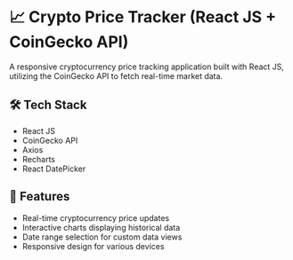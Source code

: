 # 📈 Crypto Price Tracker (React JS + CoinGecko API)

A responsive cryptocurrency price tracking application built with React JS, utilizing the CoinGecko API to fetch real-time market data.

## 🛠 Tech Stack

- React JS
- CoinGecko API
- Axios
- Recharts
- React DatePicker

## 🚀 Features

- Real-time cryptocurrency price updates
- Interactive charts displaying historical data
- Date range selection for custom data views
- Responsive design for various devices
